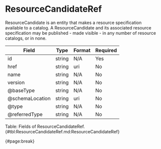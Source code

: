 <!--
    ATTENTION: This file was generated via gradle!
               Do NOT manually edit this file! Any such changes will be overwritten!
-->

# ResourceCandidateRef

ResourceCandidate is an entity that makes a resource specification available to a catalog.
A ResourceCandidate and its associated resource specification may be published - made visible - in any number of resource catalogs, or in none.

| Field | Type | Format | Required |
| ------- | ------- | ------- | --- |
| id | string | N/A | Yes |
| href | string | uri | No |
| name | string | N/A | No |
| version | string | N/A | No |
| @baseType | string | N/A | No |
| @schemaLocation | string | uri | No |
| @type | string | N/A | No |
| @referredType | string | N/A | No |

Table: Fields of ResourceCandidateRef. {#tbl:ResourceCandidateRef.md:ResourceCandidateRef}

{#page:break}
